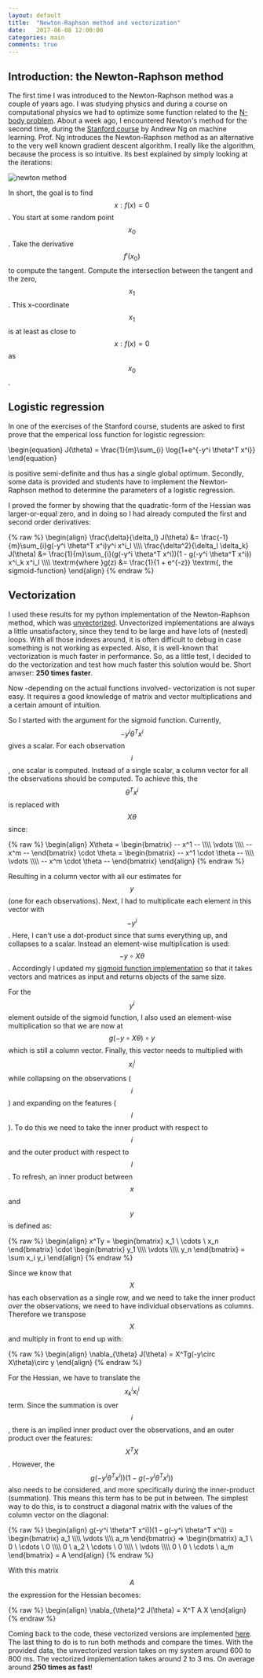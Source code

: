 ```yaml
---
layout: default
title:  "Newton-Raphson method and vectorization"
date:   2017-06-08 12:00:00
categories: main
comments: true
---
```


## Introduction: the Newton-Raphson method

The first time I was introduced to the Newton-Raphson method was a couple of years ago. I was studying physics and during a course on computational physics we had to optimize some function related to the [N-body problem][1]. About a week ago, I encountered Newton's method for the second time, during the [Stanford course][2] by Andrew Ng on machine learning. Prof. Ng introduces the Newton-Raphson method as an alternative to the very well known gradient descent algorithm. I really like the algorithm, because the process is so intuitive. Its best explained by simply looking at the iterations:

![newton method](https://upload.wikimedia.org/wikipedia/commons/e/e0/NewtonIteration_Ani.gif)

In short, the goal is to find $$x : f(x) = 0$$. You start at some random point $$x_0$$. Take the derivative $$f'(x_0)$$ to compute the tangent. Compute the intersection between the tangent and the zero, $$x_1$$. This x-coordinate $$x_1$$ is at least as close to $$x : f(x) = 0$$ as $$x_0$$.

## Logistic regression

In one of the exercises of the Stanford course, students are asked to first prove that the emperical loss function for logistic regression:

\begin{equation}
	J(\theta) = \frac{1}{m}\sum_{i} \log{1+e^{-y^i \theta^T x^i}}
\end{equation}

is positive semi-definite and thus has a single global optimum. Secondly, some data is provided and students have to implement the Newton-Raphson method to determine the parameters of a logistic regression.

I proved the former by showing that the quadratic-form of the Hessian was larger-or-equal zero, and in doing so I had already computed the first and second order derivatives:

{% raw %}
\begin{align}
	\frac{\delta}{\delta_l} J(\theta) &= \frac{-1}{m}\sum_{i}g(-y^i \theta^T x^i)y^i x^i_l \\\\\\\\
	\frac{\delta^2}{\delta_l \delta_k} J(\theta) &= \frac{1}{m}\sum_{i}(g(-y^i \theta^T x^i))(1 - g(-y^i \theta^T x^i)) x^i_k x^i_l \\\\\\\\
	\textrm{where }g(z) &= \frac{1}{1 + e^{-z}} \textrm{, the sigmoid-function}
\end{align}
{% endraw %}

## Vectorization

I used these results for my python implementation of the Newton-Raphson method, which was [unvectorized][3]. Unvectorized implementations are always a little unsatisfactory, since they tend to be large and have lots of (nested) loops. With all those indexes around, it is often difficult to debug in case something is not working as expected. Also, it is well-known that vectorization is much faster in performance. So, as a little test, I decided to do the vectorization and test how much faster this solution would be. Short anwser: **250 times faster**.

Now -depending on the actual functions involved- vectorization is not super easy. It requires a good knowledge of matrix and vector multiplications and a certain amount of intuition.

So I started with the argument for the sigmoid function. Currently, $$-y^i \theta^T x^i$$ gives a scalar. For each observation $$i$$, one scalar is computed. Instead of a single scalar, a column vector for all the observations should be computed. To achieve this, the $$\theta^T x^i$$ is replaced with $$X\theta$$ since:

{% raw %}
\begin{align}
	X\theta = \begin{bmatrix}
         -- x^1 -- \\\\\\\\
         \vdots \\\\\\\\
         -- x^m -- 
        \end{bmatrix}
        \cdot \theta
        =
        \begin{bmatrix}
         -- x^1 \cdot \theta -- \\\\\\\\
         \vdots \\\\\\\\
         -- x^m \cdot \theta -- 
        \end{bmatrix}
\end{align}
{% endraw %}

Resulting in a column vector with all our estimates for $$y$$ (one for each observations). Next, I had to multiplicate each element in this vector with $$-y^i$$. Here, I can't use a dot-product since that sums everything up, and collapses to a scalar. Instead an element-wise multiplication is used: $$-y \circ X\theta$$. Accordingly I updated my [sigmoid function implementation][4] so that it takes vectors and matrices as input and returns objects of the same size.

For the $$y^i$$ element outside of the sigmoid function, I also used an element-wise multiplication so that we are now at $$g(-y\circ X\theta)\circ y$$ which is still a column vector. Finally, this vector needs to multiplied with $$x_l^i$$ while collapsing on the observations ($$i$$) and expanding on the features ($$l$$). To do this we need to take the inner product with respect to $$i$$ and the outer product with respect to $$l$$. To refresh, an inner product between $$x$$ and $$y$$ is defined as:

{% raw %}
\begin{align}
	x^Ty = \begin{bmatrix}
		x_1 \\ \cdots \\ x_n
		\end{bmatrix} \cdot
		\begin{bmatrix}
		y_1 \\\\\\\\
		\vdots \\\\\\\\
		y_n
		\end{bmatrix}
		= \sum x_i y_i
\end{align}
{% endraw %}

Since we know that $$X$$ has each observation as a single row, and we need to take the inner product *over* the observations, we need to have individual observations as columns. Therefore we transpose $$X$$ and multiply in front to end up with:

{% raw %}
\begin{align}
	\nabla_{\theta} J(\theta) = X^Tg(-y\circ X\theta)\circ y
\end{align}
{% endraw %}

For the Hessian, we have to translate the $$x^i_k x^i_l$$ term. Since the summation is over $$i$$, there is an implied inner product over the observations, and an outer product over the features: $$X^TX$$. However, the $$g(-y^i \theta^T x^i))(1 - g(-y^i \theta^T x^i))$$ also needs to be considered, and more specifically during the inner-product (summation). This means this term has to be put in between. The simplest way to do this, is to construct a diagonal matrix with the values of the column vector on the diagonal:

{% raw %}
\begin{align}
	g(-y^i \theta^T x^i))(1 - g(-y^i \theta^T x^i)) = 
	\begin{bmatrix}
		a_1 \\\\\\\\
		\vdots \\\\\\\\
		a_m
	\end{bmatrix} =>
	\begin{bmatrix}
		a_1 \\ 0 \\ \cdots \\ 0 \\\\\\\\
		0 \\ a_2 \\ \cdots \\ 0 \\\\\\\\
		\\ \vdots \\\\\\\\
		0 \\ 0 \\ \cdots \\ a_m
	\end{bmatrix} = A
\end{align}
{% endraw %}

With this matrix $$A$$ the expression for the Hessian becomes:

{% raw %}
\begin{align}
	\nabla_{\theta}^2 J(\theta) = X^T A X
\end{align}
{% endraw %}

Coming back to the code, these vectorized versions are implemented [here][5]. The last thing to do is to run both methods and compare the times. With the provided data, the unvectorized version takes on my system around 600 to 800 ms. The vectorized implementation takes around 2 to 3 ms. On average around **250 times as fast**!



[1]:https://en.wikipedia.org/wiki/N-body_problem 
[2]:http://cs229.stanford.edu/materials.html
[3]:https://github.com/lucasvw/Newton-Raphson-on-logistic-regression/blob/97ea3bed7cd5bd146bc55affda552301c9f32848/newton_raphson.py#L25-L52
[4]:https://github.com/lucasvw/Newton-Raphson-on-logistic-regression/blob/97ea3bed7cd5bd146bc55affda552301c9f32848/newton_raphson.py#L3-L4
[5]:https://github.com/lucasvw/Newton-Raphson-on-logistic-regression/blob/97ea3bed7cd5bd146bc55affda552301c9f32848/newton_raphson.py#L7-L20